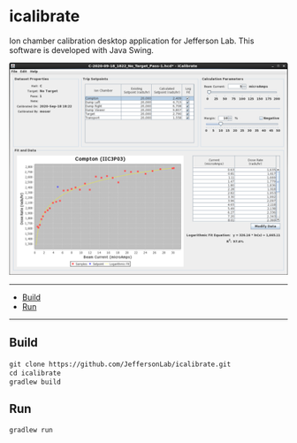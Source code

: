 # icalibrate
Ion chamber calibration desktop application for Jefferson Lab.  This software is developed with Java Swing.

![Screenshot](https://raw.githubusercontent.com/JeffersonLab/icalibrate/master/doc/Screenshot.png)

---
 - [Build](https://github.com/slominskir/icalibrate)
 - [Run](https://github.com/slominskir/icalibrate)
---

## Build
```
git clone https://github.com/JeffersonLab/icalibrate.git
cd icalibrate
gradlew build
```

## Run
```
gradlew run
```
